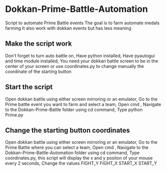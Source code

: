 # Dokkan-Prime-Battle-Automation
Script to automate Prime Battle events
The goal is to farm automate medals farming
It also work with dokkan events but has less meaning


## Make the script work
Don't forget to turn auto battle on,
Have python installed,
Have pyautogui and time module installed,
You need your dokkan battle screen to be in the center of your screen or use coordinates.py to change manually the coordinate of the starting button


## Start the script
Open dokkan battle using either screen mirroring or an emulator,
Go to the Prime battle event you want to farm and select a team,
Open cmd ,
Navigate to the Dokkan-Prime-Battle folder using cd command,
Type python Prime.py

## Change the starting button coordinates
Open dokkan battle using either screen mirroring or an emulator,
Go to the Prime Battle where you can select a team,
Open cmd ,
Navigate to the Dokkan-Prime-Battle-Automation folder using cd command,
Type coordinates.py, this script will display the x and y positon of your mouse every 2 seconds,
Change the values FIGHT_Y FIGHT_X START_X START_Y 
